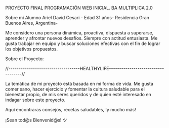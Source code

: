 
PROYECTO FINAL PROGRAMACIÓN WEB INICIAL.
BA MULTIPLICA 2.0 

Sobre mi
Alumno Ariel David Cesari - 
Edad 31 años- 
Residencia Gran Buenos Aires, Argentina-

Me considero una persona dinámica, proactiva, dispuesta a superarse, aprender y afrontar nuevos desafíos. Siempre con actitud entusiasta. Me gusta trabajar en equipo y buscar soluciones efectivas con el fin de lograr los objetivos propuestos.

Sobre el Proyecto:


//-----------------------------------HEALTHYLIFE-----------------------------------//

La temática de mi proyecto está basada en mi forma de vida. Me gusta comer sano, hacer ejercicio y fomentar la cultura saludable para el bienestar propio, de mis seres queridos y de quien esté interesado en indagar sobre este proyecto. 

Aquí encontraras consejos, recetas saludables, !y mucho más!

¡Sean tod@s Bienvenid@s! ツ 







